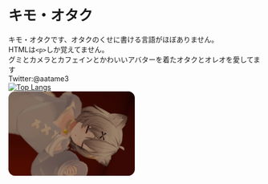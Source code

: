 # キモ・オタク
キモ・オタクです、オタクのくせに書ける言語がほぼありません。<br>
HTMLは`<p>`しか覚えてません。<br>
グミとカメラとカフェインとかわいいアバターを着たオタクとオレオを愛してます<br>
Twitter:@aatame3<br>
[![Top Langs](https://github-readme-stats.vercel.app/api/top-langs/?username=aatame3&layout=compact&theme=holi)](https://github.com/anuraghazra/github-readme-stats)<br>
<a href="https://aata.me"><img src=.\img.webp width="50%" height="50%"></a>
